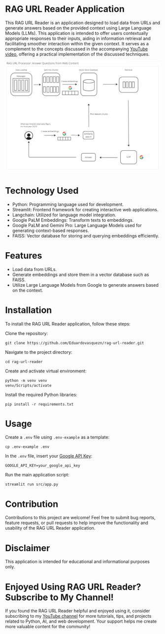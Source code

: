 # RAG URL Reader Application
This RAG URL Reader is an application designed to load data from URLs and generate answers based on the provided 
context using Large Language Models (LLMs). This application is intended to offer users contextually appropriate 
responses to their inputs, aiding in information retrieval and facilitating smoother interaction within the 
given context. It serves as a complement to the concepts discussed in the accompanying 
[YouTube video](https://www.youtube.com/channel/UCYZ_si4TG801SAuLrNl-v-g), offering a practical implementation 
of the discussed techniques.
 
![RAG URL Reader](images/rag-diagram.png)


# Technology Used
- Python: Programming language used for development.
- Streamlit: Frontend framework for creating interactive web applications.
- Langchain: Utilized for language model integration.
- Google PaLM Embeddings: Transform texts to embeddings.
- Google PaLM and Gemini Pro: Large Language Models used for generating context-based responses.
- FAISS: Vector database for storing and querying embeddings efficiently.


# Features
- Load data from URLs.
- Generate embeddings and store them in a vector database such as FAISS.
- Utilize Large Language Models from Google to generate answers based on the context.
 
# Installation
To install the RAG URL Reader application, follow these steps:

Clone the repository:

    git clone https://github.com/Eduardovasquezn/rag-url-reader.git

Navigate to the project directory:

    cd rag-url-reader

Create and activate virtual environment:

    python -m venv venv
    venv/Scripts/activate

Install the required Python libraries:

    pip install -r requirements.txt

# Usage 

Create a `.env` file using `.env-example` as a template:

    cp .env-example .env

In the `.env` file, insert your [Google API Key](https://aistudio.google.com/app/apikey):

    GOOGLE_API_KEY=your_google_api_key

Run the main application script:

    streamlit run src/app.py

 
# Contribution
Contributions to this project are welcome! Feel free to submit bug reports, feature requests, or pull 
requests to help improve the functionality and usability of the RAG URL Reader application.

# Disclaimer
This application is intended for educational and informational purposes only. 

# Enjoyed Using RAG URL Reader? Subscribe to My Channel!
If you found the RAG URL Reader helpful and enjoyed using it, consider subscribing to my 
[YouTube channel](https://www.youtube.com/channel/UCYZ_si4TG801SAuLrNl-v-g?sub_confirmation=1) for more tutorials, 
tips, and projects related to Python, AI, and web development. Your support helps me create more valuable content 
for the community!